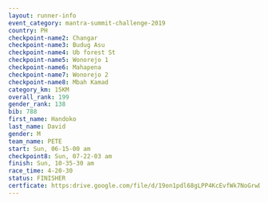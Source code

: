 ```yaml
---
layout: runner-info 
event_category: mantra-summit-challenge-2019 
country: PH
checkpoint-name2: Changar
checkpoint-name3: Budug Asu
checkpoint-name4: Ub forest St
checkpoint-name5: Wonorejo 1
checkpoint-name6: Mahapena
checkpoint-name7: Wonorejo 2
checkpoint-name8: Mbah Kamad
category_km: 15KM 
overall_rank: 199
gender_rank: 138
bib: 788
first_name: Handoko
last_name: David
gender: M
team_name: PETE
start: Sun, 06-15-00 am
checkpoint8: Sun, 07-22-03 am
finish: Sun, 10-35-30 am
race_time: 4-20-30
status: FINISHER
certficate: https:drive.google.com/file/d/19on1pdl68gLPP4KcEvfWk7NoGrwDyrY5/view?usp=sharing
---
```

